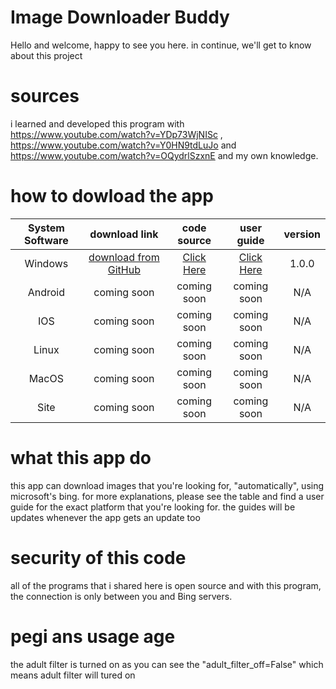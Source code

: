 # Image Downloader Buddy
Hello and welcome, happy to see you here. in continue, we'll get to know about this project
# sources
i learned and developed this program with https://www.youtube.com/watch?v=YDp73WjNISc , https://www.youtube.com/watch?v=Y0HN9tdLuJo and https://www.youtube.com/watch?v=OQydrlSzxnE and my own knowledge.
# how to dowload the app
| System Software  | download link | code source | user guide | version
|     :---:      |     :---:      |     :---:      |     :---:      |     :---:      |
| Windows  | [download from GitHub](https://github.com/FlatAd560/ImageDownloaderBuddy/blob/main/Image%20Downloader%20Buddy%201.0.0.rar?raw=true)  | [Click Here](https://github.com/FlatAd560/ImageDownloaderBuddy/blob/main/sources/IDBwindows.py) | [Click Here](https://github.com/FlatAd560/ImageDownloaderBuddy/blob/main/UserGuideWindows.txt) | 1.0.0
| Android  | coming soon  | coming soon | coming soon | N/A | 
| IOS  | coming soon  | coming soon | coming soon | N/A |
| Linux  | coming soon  | coming soon | coming soon | N/A |
| MacOS  | coming soon  | coming soon | coming soon | N/A |
| Site | coming soon  | coming soon | coming soon | N/A |
# what this app do
this app can download images that you're looking for, "automatically", using microsoft's bing. for more explanations, please see the table and find a user guide for the exact platform that you're looking for. the guides will be updates whenever the app gets an update too
# security of this code
all of the programs that i shared here is open source and with this program, the connection is only between you and Bing servers.
# pegi ans usage age
the adult filter is turned on as you can see the "adult_filter_off=False" which means adult filter will tured on
